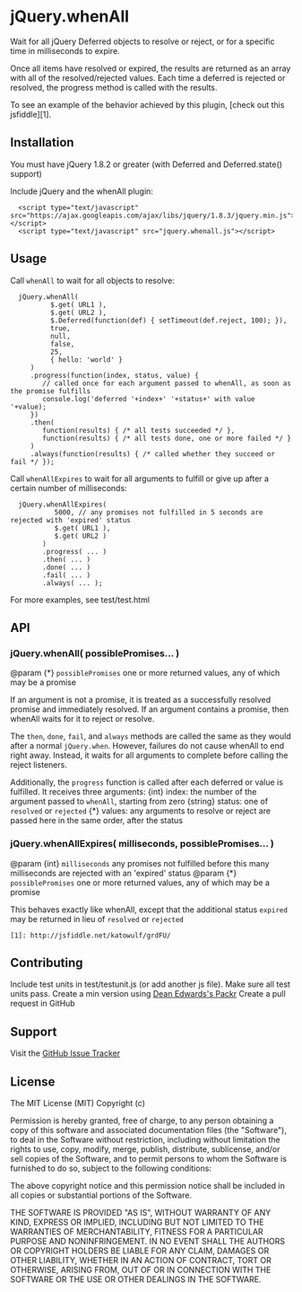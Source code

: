 
# jQuery.whenAll

Wait for all jQuery Deferred objects to resolve or reject, or for a specific time in milliseconds to expire.

Once all items have resolved or expired, the results are returned as an array with all of the resolved/rejected values. Each time a deferred is rejected or resolved, the progress method is called with the results.

To see an example of the behavior achieved by this plugin, [check out this jsfiddle][1].

## Installation

You must have jQuery 1.8.2 or greater (with Deferred and Deferred.state() support)

Include jQuery and the whenAll plugin:

      <script type="text/javascript" src="https://ajax.googleapis.com/ajax/libs/jquery/1.8.3/jquery.min.js"></script>
      <script type="text/javascript" src="jquery.whenall.js"></script>

## Usage

Call `whenAll` to wait for all objects to resolve:

      jQuery.whenAll(
              $.get( URL1 ),
              $.get( URL2 ),
              $.Deferred(function(def) { setTimeout(def.reject, 100); }),
              true,
              null,
              false,
              25,
              { hello: 'world' }
         )
         .progress(function(index, status, value) {
            // called once for each argument passed to whenAll, as soon as the promise fulfills
            console.log('deferred '+index+' '+status+' with value '+value);
         })
         .then(
            function(results) { /* all tests succeeded */ },
            function(results) { /* all tests done, one or more failed */ }
         )
         .always(function(results) { /* called whether they succeed or fail */ });

Call `whenAllExpires` to wait for all arguments to fulfill or give up after a certain number of milliseconds:

      jQuery.whenAllExpires(
               5000, // any promises not fulfilled in 5 seconds are rejected with 'expired' status
               $.get( URL1 ),
               $.get( URL2 )
            )
            .progress( ... )
            .then( ... )
            .done( ... )
            .fail( ... )
            .always( ... );

For more examples, see test/test.html

## API

### jQuery.whenAll( possiblePromises... )

@param {*} `possiblePromises` one or more returned values, any of which may be a promise

If an argument is not a promise, it is treated as a successfully resolved promise and immediately resolved.
If an argument contains a promise, then whenAll waits for it to reject or resolve.

The `then`, `done`, `fail`, and `always` methods are called the same as they would after a normal `jQuery.when`.
However, failures do not cause whenAll to end right away. Instead, it waits for all arguments to complete before
calling the reject listeners.

Additionally, the `progress` function is called after each deferred or value is fulfilled. It receives three arguments:
   {int} index: the number of the argument passed to `whenAll`, starting from zero
   {string} status: one of `resolved` or `rejected`
   {*} values: any arguments to resolve or reject are passed here in the same order, after the status


### jQuery.whenAllExpires( milliseconds, possiblePromises... )

@param {int} `milliseconds` any promises not fulfilled before this many milliseconds are rejected with an 'expired' status
@param {*} `possiblePromises` one or more returned values, any of which may be a promise

This behaves exactly like whenAll, except that the additional status `expired` may be returned in lieu of `resolved` or `rejected`

    [1]: http://jsfiddle.net/katowulf/grdFU/

## Contributing

Include test units in test/testunit.js (or add another js file).
Make sure all test units pass.
Create a min version using [Dean Edwards's Packr](http://dean.edwards.name/packer/)
Create a pull request in GitHub

## Support

Visit the [GitHub Issue Tracker]()

## License

The MIT License (MIT)
Copyright (c) <year> <copyright holders>

Permission is hereby granted, free of charge, to any person obtaining a copy of this software and associated documentation files (the "Software"), to deal in the Software without restriction, including without limitation the rights to use, copy, modify, merge, publish, distribute, sublicense, and/or sell copies of the Software, and to permit persons to whom the Software is furnished to do so, subject to the following conditions:

The above copyright notice and this permission notice shall be included in all copies or substantial portions of the Software.

THE SOFTWARE IS PROVIDED "AS IS", WITHOUT WARRANTY OF ANY KIND, EXPRESS OR IMPLIED, INCLUDING BUT NOT LIMITED TO THE WARRANTIES OF MERCHANTABILITY, FITNESS FOR A PARTICULAR PURPOSE AND NONINFRINGEMENT. IN NO EVENT SHALL THE AUTHORS OR COPYRIGHT HOLDERS BE LIABLE FOR ANY CLAIM, DAMAGES OR OTHER LIABILITY, WHETHER IN AN ACTION OF CONTRACT, TORT OR OTHERWISE, ARISING FROM, OUT OF OR IN CONNECTION WITH THE SOFTWARE OR THE USE OR OTHER DEALINGS IN THE SOFTWARE.

